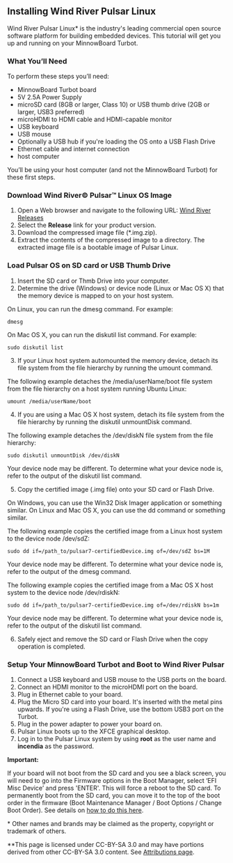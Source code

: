 ## Installing Wind River Pulsar Linux

Wind River Pulsar Linux* is the industry's leading commercial open source 
software platform for building embedded devices.  This tutorial will get you up 
and running on your MinnowBoard Turbot.

### What You’ll Need
To perform these steps you’ll need:

- MinnowBoard Turbot board
- 5V 2.5A Power Supply
- microSD card (8GB or larger, Class 10) 
or USB thumb drive (2GB or larger, USB3 preferred)
- microHDMI to HDMI cable and HDMI-capable monitor
- USB keyboard
- USB mouse 
- Optionally a USB hub if you're loading the OS onto a USB Flash Drive
- Ethernet cable and internet connection
- host computer 

You’ll be using your host computer (and not the MinnowBoard Turbot) for these 
first steps.

### Download Wind River&copy; Pulsar&trade; Linux OS Image
1. Open a Web browser and navigate to the following URL: 
[Wind River Releases](https://distro.windriver.com/public_feeds/WindRiver-Pulsar-Linux-MinnowBoardMax-image/Releases/)
2. Select the **Release** link for your product version.
3. Download the compressed image file (*.img.zip).
4. Extract the contents of the compressed image to a directory.  The extracted 
image file is a bootable image of Pulsar Linux.


### Load Pulsar OS on SD card or USB Thumb Drive
1. Insert the SD card or Thmb Drive into your computer.
2. Determine the drive (Windows) or device node (Linux or Mac OS X) that the 
memory device is mapped to on your host system.

On Linux, you can run the dmesg command. For example:
```
dmesg
```

On Mac OS X, you can run the diskutil list command. For example:
```
sudo diskutil list
```

3. If your Linux host system automounted the memory device, detach its file 
system from the file hierarchy by running the umount command.

The following example detaches the /media/userName/boot file system from the 
file hierarchy on a host system running Ubuntu Linux:
```
umount /media/userName/boot
```

4. If you are using a Mac OS X host system, detach its file system from the file 
hierarchy by running the diskutil unmountDisk command.

The following example detaches the /dev/diskN file system from the file 
hierarchy:
```
sudo diskutil unmountDisk /dev/diskN
```
Your device node may be different. To determine what your device node is, refer 
to the output of the diskutil list command.

5. Copy the certified image (.img file) onto your SD card or Flash Drive.

On Windows, you can use the Win32 Disk Imager application or something similar.
On Linux and Mac OS X, you can use the dd command or something similar.

The following example copies the certified image from a Linux host system to the 
device node /dev/sdZ:
```
sudo dd if=/path_to/pulsar7-certifiedDevice.img of=/dev/sdZ bs=1M 
```
Your device node may be different. To determine what your device node is, refer 
to the output of the dmesg command.

The following example copies the certified image from a Mac OS X host system to 
the device node /dev/rdiskN:
```
sudo dd if=/path_to/pulsar7-certifiedDevice.img of=/dev/rdiskN bs=1m
```
Your device node may be different. To determine what your device node is, refer 
to the output of the diskutil list command.

6. Safely eject and remove the SD card or Flash Drive when the copy operation is 
completed.

### Setup Your MinnowBoard Turbot and Boot to Wind River Pulsar
1. Connect a USB keyboard and USB mouse to the USB ports on the board.  
2. Connect an HDMI monitor to the microHDMI port on the board.
3. Plug in Ethernet cable to your board.
4. Plug the Micro SD card into your board. It's inserted with the metal pins 
upwards.  If you're using a Flash Drive, use the bottom USB3 port on the Turbot.
5. Plug in the power adapter to power your board on.
6. Pulsar Linux boots up to the XFCE graphical desktop.
7. Log in to the Pulsar Linux system by using **root** as the user name and 
**incendia** as the password.


**Important:**

If your board will not boot from the SD card and you see a black screen, you 
will need to go into the Firmware options in the Boot Manager, select ‘EFI Misc 
Device’ and press 'ENTER'. This will force a reboot to the SD card. To 
permanently boot from the SD card, you can move it to the top of the boot 
order in the firmware (Boot Maintenance Manager / Boot Options / Change Boot 
Order). See details on [how to do this here](tutorials/updating_your_firmware).

\* Other names and brands may be claimed as the property, copyright or trademark
of others.

\**This page is licensed under CC-BY-SA 3.0 and may have portions derived from other CC-BY-SA 3.0 content. See [Attributions page](attributions).